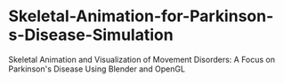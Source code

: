 # Skeletal-Animation-for-Parkinson-s-Disease-Simulation
Skeletal Animation and Visualization of Movement Disorders: A Focus on Parkinson's Disease Using Blender and OpenGL
